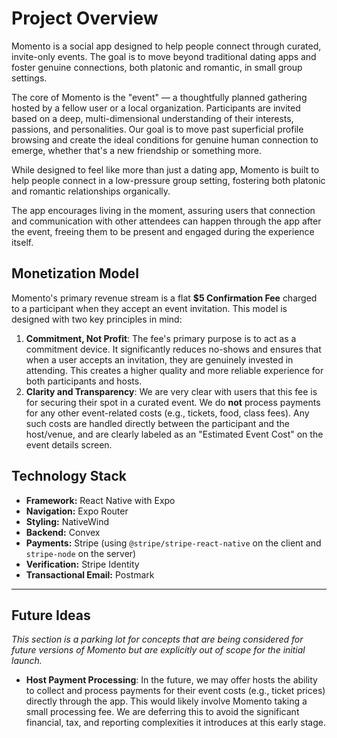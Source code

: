 # Project Overview

Momento is a social app designed to help people connect through curated, invite-only events. The goal is to move beyond traditional dating apps and foster genuine connections, both platonic and romantic, in small group settings.

The core of Momento is the "event" — a thoughtfully planned gathering hosted by a fellow user or a local organization. Participants are invited based on a deep, multi-dimensional understanding of their interests, passions, and personalities. Our goal is to move past superficial profile browsing and create the ideal conditions for genuine human connection to emerge, whether that's a new friendship or something more.

While designed to feel like more than just a dating app, Momento is built to help people connect in a low-pressure group setting, fostering both platonic and romantic relationships organically.

The app encourages living in the moment, assuring users that connection and communication with other attendees can happen through the app after the event, freeing them to be present and engaged during the experience itself.

## Monetization Model

Momento's primary revenue stream is a flat **$5 Confirmation Fee** charged to a participant when they accept an event invitation. This model is designed with two key principles in mind:

1.  **Commitment, Not Profit**: The fee's primary purpose is to act as a commitment device. It significantly reduces no-shows and ensures that when a user accepts an invitation, they are genuinely invested in attending. This creates a higher quality and more reliable experience for both participants and hosts.
2.  **Clarity and Transparency**: We are very clear with users that this fee is for securing their spot in a curated event. We do **not** process payments for any other event-related costs (e.g., tickets, food, class fees). Any such costs are handled directly between the participant and the host/venue, and are clearly labeled as an "Estimated Event Cost" on the event details screen.

## Technology Stack

- **Framework:** React Native with Expo
- **Navigation:** Expo Router
- **Styling:** NativeWind
- **Backend:** Convex
- **Payments:** Stripe (using `@stripe/stripe-react-native` on the client and `stripe-node` on the server)
- **Verification:** Stripe Identity
- **Transactional Email:** Postmark

---

## Future Ideas

_This section is a parking lot for concepts that are being considered for future versions of Momento but are explicitly out of scope for the initial launch._

- **Host Payment Processing**: In the future, we may offer hosts the ability to collect and process payments for their event costs (e.g., ticket prices) directly through the app. This would likely involve Momento taking a small processing fee. We are deferring this to avoid the significant financial, tax, and reporting complexities it introduces at this early stage.
